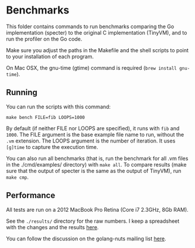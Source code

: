 # Benchmarks

This folder contains commands to run benchmarks comparing the Go implementation (specter) to the original C implementation (TinyVM), and to run the profiler on the Go code.

Make sure you adjust the paths in the Makefile and the shell scripts to point to your installation of each program.

On Mac OSX, the gnu-time (gtime) command is required (`brew install gnu-time`).

## Running

You can run the scripts with this command:

    make bench FILE=fib LOOPS=1000

By default (if neither FILE nor LOOPS are specified), it runs with `fib` and `1000`. The FILE argument is the base example file name to run, without the `.vm` extension. The LOOPS argument is the number of iteration. It uses `[g]time` to capture the execution time.

You can also run all benchmarks (that is, run the benchmark for all .vm files in the ./cmd/examples/ directory) with `make all`. To compare results (make sure that the output of specter is the same as the output of TinyVM), run `make cmp`.

## Performance

All tests are run on a 2012 MacBook Pro Retina (Core i7 2.3GHz, 8Gb RAM).

See the `./results/` directory for the raw numbers. I keep a spreadsheet with the changes and the results [here][drive].

You can follow the discussion on the golang-nuts mailing list [here][golang].

[drive]: https://docs.google.com/spreadsheet/ccc?key=0Atx1KnJmATDcdEcweWdGOHdld2lVajlaN0VRbXN6MUE
[golang]: https://groups.google.com/forum/#!topic/golang-nuts/XhK5tGUsZnQ
